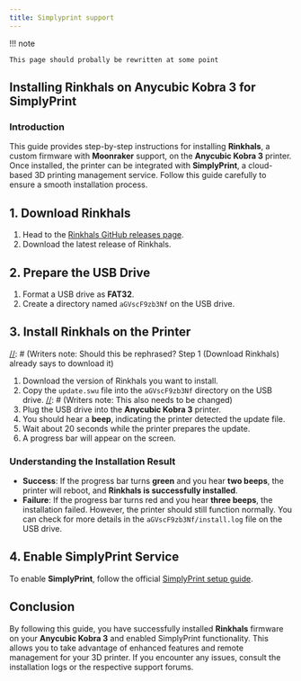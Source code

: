 ```yaml
---
title: Simplyprint support
---
```


!!! note

    This page should probally be rewritten at some point


## Installing Rinkhals on Anycubic Kobra 3 for SimplyPrint

### Introduction
[//]: # (Writers note: This definitely needs to be rewritten, Rinkhals isn't just for the K3 anymore!)
This guide provides step-by-step instructions for installing **Rinkhals**, a custom firmware with **Moonraker** support, on the **Anycubic Kobra 3** printer. Once installed, the printer can be integrated with **SimplyPrint**, a cloud-based 3D printing management service. Follow this guide carefully to ensure a smooth installation process.

## 1. Download Rinkhals
1. Head to the [Rinkhals GitHub releases page](https://github.com/jbatonnet/Rinkhals/releases).
2. Download the latest release of Rinkhals.

## 2. Prepare the USB Drive
1. Format a USB drive as **FAT32**.
2. Create a directory named `aGVscF9zb3Nf` on the USB drive.

## 3. Install Rinkhals on the Printer
[//]: # (Writers note: Should this be rephrased? Step 1 (Download Rinkhals) already says to download it)
1. Download the version of Rinkhals you want to install.
2. Copy the `update.swu` file into the `aGVscF9zb3Nf` directory on the USB drive.
[//]: # (Writers note: This also needs to be changed)
3. Plug the USB drive into the **Anycubic Kobra 3** printer.
4. You should hear a **beep**, indicating the printer detected the update file.
5. Wait about 20 seconds while the printer prepares the update.
6. A progress bar will appear on the screen.

### Understanding the Installation Result
- **Success**: If the progress bar turns **green** and you hear **two beeps**, the printer will reboot, and **Rinkhals is successfully installed**.
- **Failure**: If the progress bar turns red and you hear **three beeps**, the installation failed. However, the printer should still function normally. You can check for more details in the `aGVscF9zb3Nf/install.log` file on the USB drive.

## 4. Enable SimplyPrint Service
To enable **SimplyPrint**, follow the official [SimplyPrint setup guide](https://simplyprint.io/setup-guide).

## Conclusion
[//]: # (Writers note: Also needs to be updated)
By following this guide, you have successfully installed **Rinkhals** firmware on your **Anycubic Kobra 3** and enabled SimplyPrint functionality. This allows you to take advantage of enhanced features and remote management for your 3D printer. If you encounter any issues, consult the installation logs or the respective support forums.

[//]: # (Writers note: I removed the contribution section, as that's covered in contribute-to-development.md. Also removed footer because it's not consistent with style in other pages)